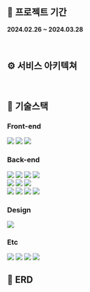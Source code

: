 ## 📆 프로젝트 기간
**2024.02.26 ~ 2024.03.28**

<br/>

## ⚙️ 서비스 아키텍쳐


<br/>

## 📒 기술스택

### Front-end
<p>
  <img src="https://img.shields.io/badge/HTML-E34F26?style=for-the-badge&logo=HTML5&logoColor=white"/>
  <img src="https://img.shields.io/badge/CSS3-1572B6?style=for-the-badge&logo=css3&logoColor=white"/>
  <img src="https://img.shields.io/badge/JavaScript-F7DF1E?style=for-the-badge&logo=JavaScript&logoColor=black"/> 
</p>

### Back-end
<p>
  <img src="https://img.shields.io/badge/java-%23ED8B00.svg?style=for-the-badge&logo=openjdk&logoColor=white"/>
  <img src="https://img.shields.io/badge/Spring Boot-6DB33F?style=for-the-badge&logo=Spring Boot&logoColor=white"/>
  <img src="https://img.shields.io/badge/Spring Security-6DB33F?style=for-the-badge&logo=Spring Security&logoColor=white"/>
  <img src="https://img.shields.io/badge/Thymeleaf-6DB33F?style=for-the-badge&logo=Thymeleaf&logoColor=white">
  <br> 
  <img src="https://img.shields.io/badge/NCP RDS-03C75A?style=for-the-badge&logo=Naver&logoColor=white"/>
  <img src="https://img.shields.io/badge/NCP S3-03C75A?style=for-the-badge&logo=Naver&logoColor=white"/>
  <img src="https://img.shields.io/badge/NCP EC2-03C75A?style=for-the-badge&logo=Naver&logoColor=white"/> 
  <br> 
  <img src="https://img.shields.io/badge/MySQL-4479A1?style=for-the-badge&logo=MySQL&logoColor=white"/>
  <img src="https://img.shields.io/badge/redis-CA4245?style=for-the-badge&logo=redis&logoColor=white">
  <img src="https://img.shields.io/badge/RabbitMQ-FF6600?style=for-the-badge&logo=rabbitmq&logoColor=white">
  <img src="https://img.shields.io/badge/docker-%230db7ed.svg?style=for-the-badge&logo=docker&logoColor=white">
  <br/>
</p>

### Design
<p>
  <img src="https://img.shields.io/badge/figma-%23F24E1E.svg?style=for-the-badge&logo=figma&logoColor=white">
</p>

### Etc
<p>
  <img src="https://img.shields.io/badge/google reCAPTCHA-4285F4?style=for-the-badge&logo=google&logoColor=white">
  <img src="https://img.shields.io/badge/kakao-FFCD00?style=for-the-badge&logo=kakao&logoColor=white">
  <img src="https://img.shields.io/badge/toss-31A8FF?style=for-the-badge&logoColor=white">
  <img src="https://img.shields.io/badge/github-%23121011.svg?style=for-the-badge&logo=github&logoColor=white">
</p>

## 🧱 ERD


<br/>

</details>

<br/>
